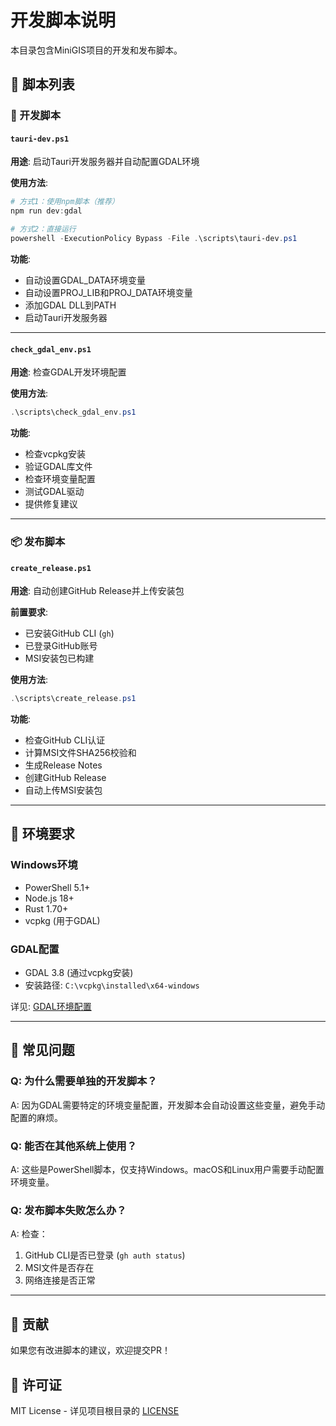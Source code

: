 # 开发脚本说明

本目录包含MiniGIS项目的开发和发布脚本。

## 📜 脚本列表

### 🚀 开发脚本

#### `tauri-dev.ps1`
**用途**: 启动Tauri开发服务器并自动配置GDAL环境

**使用方法**:
```powershell
# 方式1：使用npm脚本（推荐）
npm run dev:gdal

# 方式2：直接运行
powershell -ExecutionPolicy Bypass -File .\scripts\tauri-dev.ps1
```

**功能**:
- 自动设置GDAL_DATA环境变量
- 自动设置PROJ_LIB和PROJ_DATA环境变量
- 添加GDAL DLL到PATH
- 启动Tauri开发服务器

---

#### `check_gdal_env.ps1`
**用途**: 检查GDAL开发环境配置

**使用方法**:
```powershell
.\scripts\check_gdal_env.ps1
```

**功能**:
- 检查vcpkg安装
- 验证GDAL库文件
- 检查环境变量配置
- 测试GDAL驱动
- 提供修复建议

---

### 📦 发布脚本

#### `create_release.ps1`
**用途**: 自动创建GitHub Release并上传安装包

**前置要求**:
- 已安装GitHub CLI (`gh`)
- 已登录GitHub账号
- MSI安装包已构建

**使用方法**:
```powershell
.\scripts\create_release.ps1
```

**功能**:
- 检查GitHub CLI认证
- 计算MSI文件SHA256校验和
- 生成Release Notes
- 创建GitHub Release
- 自动上传MSI安装包

---

## 🔧 环境要求

### Windows环境
- PowerShell 5.1+
- Node.js 18+
- Rust 1.70+
- vcpkg (用于GDAL)

### GDAL配置
- GDAL 3.8 (通过vcpkg安装)
- 安装路径: `C:\vcpkg\installed\x64-windows`

详见: [GDAL环境配置](../docs/GDAL_SETUP.md)

---

## 📝 常见问题

### Q: 为什么需要单独的开发脚本？
A: 因为GDAL需要特定的环境变量配置，开发脚本会自动设置这些变量，避免手动配置的麻烦。

### Q: 能否在其他系统上使用？
A: 这些是PowerShell脚本，仅支持Windows。macOS和Linux用户需要手动配置环境变量。

### Q: 发布脚本失败怎么办？
A: 检查：
1. GitHub CLI是否已登录 (`gh auth status`)
2. MSI文件是否存在
3. 网络连接是否正常

---

## 🤝 贡献

如果您有改进脚本的建议，欢迎提交PR！

## 📄 许可证

MIT License - 详见项目根目录的 [LICENSE](../LICENSE)
